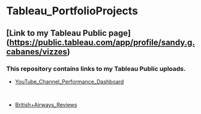 # Tableau_PortfolioProjects

## [Link to my Tableau Public page] (https://public.tableau.com/app/profile/sandy.g.cabanes/vizzes)

### This repository contains links to my Tableau Public uploads.<br>

- [YouTube_Channel_Performance_Dashboard](https://public.tableau.com/app/profile/sandy.g.cabanes/viz/PortfolioProject_YouTubeChannelPerformanceDashboard/YTChannelPerformance?publish=yes)
<br>

- [British+Airways_Reviews](https://public.tableau.com/app/profile/sandy.g.cabanes/viz/PortfolioProject_BritishAirwaysReviews/Dashboard1?publish=yes)
<br>
